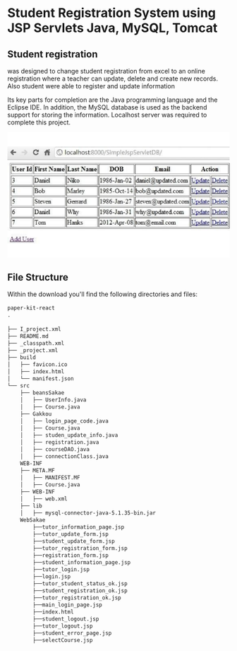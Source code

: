 # Student Registration System using JSP Servlets Java, MySQL, Tomcat

## Student registration 
was designed to change student registration from excel to an online registration where a teacher can update, delete and create new records. Also student were able to register and update information

Its key parts for completion are the Java programming language and the Eclipse IDE. In addition, the MySQL database is used as the backend support for storing the information. Localhost server was required to complete this project.

![Sudent Registration JSP Servelts MySQL](https://github.com/jaimehernan95/student-registration-java-jsp-servlets/blob/main/image/student%20registration.png)



## File Structure

Within the download you'll find the following directories and files:
```
paper-kit-react
.

├── I_project.xml
├── README.md
├── _classpath.xml
├── _project.xml
├── build
│   ├── favicon.ico
│   ├── index.html
│   └── manifest.json
└── src
    ├── beansSakae
    │   ├── UserInfo.java
    │   ├── Course.java
    ├── Gakkou
    │   ├── login_page_code.java
    │   ├── Course.java
    │   ├── studen_update_info.java
    │   ├── registration.java
    │   ├── courseDAO.java
    │   ├── connectionClass.java
    WEB-INF
    ├── META.MF
    │   ├── MANIFEST.MF
    │   ├── Course.java
    ├── WEB-INF
    │   ├── web.xml
    ├── lib    
    │   ├── mysql-connector-java-5.1.35-bin.jar
    WebSakae
        ├──tutor_information_page.jsp
        ├──tutor_update_form.jsp
        ├──student_update_form.jsp
        ├──tutor_registration_form.jsp
        ├──registration_form.jsp
        ├──student_information_page.jsp
        ├──tutor_login.jsp
        ├──login.jsp
        ├──tutor_student_status_ok.jsp
        ├──student_registration_ok.jsp
        ├──tutor_registration_ok.jsp
        ├──main_login_page.jsp
        ├──index.html
        ├──student_logout.jsp
        ├──tutor_logout.jsp
        ├──student_error_page.jsp
        ├──selectCourse.jsp
  